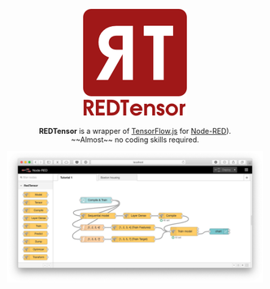 <p align="center">
  <img src="./images/red_tensor_logo.png">
  <br/>
  <br/>
  <b>REDTensor</b> is a wrapper of <a href="https://js.tensorflow.org" target="_blank">TensorFlow.js</a> for <a href="https://nodered.org" target="_blank">Node-RED</a>). <br/>~~Almost~~ no coding skills required.
</p>

<p align="center">
<img src="./images/red-tensor-example.png">
</p>
